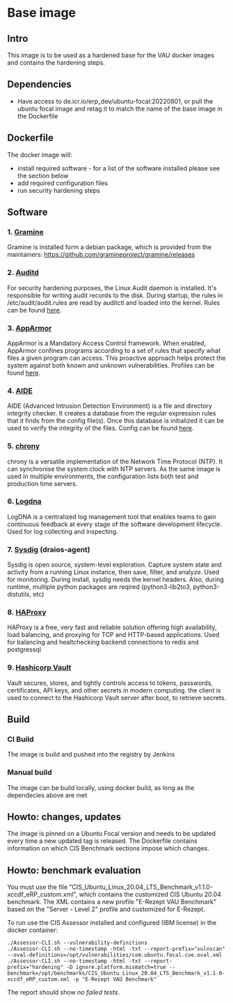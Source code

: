 # Base image

## Intro
This image is to be used as a hardened base for the VAU docker images and contains the hardening steps.

## Dependencies
* Have access to de.icr.io/erp_dev/ubuntu-focal:20220801, or pull the ubuntu focal image and retag it to match the name
of the base image in the Dockerfile

## Dockerfile
The docker image will:
 - install required software - for a list of the software installed please see the section below
 - add required configuration files
 - run security hardening steps

## Software

### 1. [Gramine](https://grapheneproject.io)
Gramine is installed form a debian package, which is provided from the maintainers:
https://github.com/gramineproject/gramine/releases
### 2. [Auditd](https://man7.org/linux/man-pages/man8/auditd.8.html)
For security hardening purposes, the Linux Audit daemon is installed. It's responsible for writing audit records to the disk.
During startup, the rules in /etc/audit/audit.rules are read by auditctl and loaded into the kernel.
Rules can be found [here](files/etc/auditd/rules.d).
###  3. [AppArmor](https://wiki.debian.org/AppArmor)
AppArmor is a Mandatory Access Control framework. When enabled, AppArmor confines programs according to a set of rules
that specify what files a given program can access.
This proactive approach helps protect the system against both known and unknown vulnerabilities.
Profiles can be found [here](files/etc/apparmor.d/).
### 4. [AIDE](https://aide.github.io)
AIDE (Advanced Intrusion Detection Environment) is a file and directory integrity checker.
It creates a database from the regular expression rules that it finds from the config file(s). Once this database is
initialized it can be used to verify the integrity of the files.
Config can be found [here](files/etc/aide/aide.conf).
### 5. [chrony](https://chrony.tuxfamily.org)
chrony is a versatile implementation of the Network Time Protocol (NTP). It can synchronise the system clock with NTP servers.
As the same image is used in multiple environments, the configuration lists both test and production time servers.
### 6. [Logdna](https://www.logdna.com)
LogDNA is a centralized log management tool that enables teams to gain continuous feedback at every stage of the software
development lifecycle.
Used for log collecting and inspecting.
### 7. [Sysdig](https://sysdig.com) (draios-agent)
Sysdig is open source, system-level exploration. Capture system state and activity from a running Linux instance, then save,
filter, and analyze.
Used for monitoring.
During install, sysdig needs the kernel headers. Also, during runtime, multiple python packages are
reqired (python3-lib2to3, python3-distutils, etc)
### 8. [HAProxy](http://www.haproxy.org)
HAProxy is a free, very fast and reliable solution offering high availability, load balancing, and proxying for TCP
and HTTP-based applications.
Used for balancing and healtchecking backend connections to redis and postgressql
### 9. [Hashicorp Vault](https://www.vaultproject.io)
Vault secures, stores, and tightly controls access to tokens, passwords, certificates, API keys, and other secrets in modern computing.
the client is used to connect to the Hashicorp Vault server after boot, to retrieve secrets.


## Build
### CI Build
The image is build and pushed into the registry by Jenkins

### Manual build
The image can be build locally, using docker build, as long as the dependecies above are met

## Howto: changes, updates

The image is pinned on a Ubuntu Focal version and needs to be updated every time a new updated tag is released.
The Dockerfile contains information on which CIS Benchmark sections impose which changes.

## Howto: benchmark evaluation

You must use the file "CIS_Ubuntu_Linux_20.04_LTS_Benchmark_v1.1.0-xccdf_eRP_custom.xml", which contains the customized CIS Ubuntu 20.04 benchmark.
The XML contains a new profile "E-Rezept VAU Benchmark" based on the "Server - Level 2" profile and customized for E-Rezept.


To run use the CIS Assessor installed and configured (IBM license) in the docker container:

```
./Assessor-CLI.sh --vulnerability-definitions
./Assessor-CLI.sh --no-timestamp -html -txt --report-prefix="vulnscan" --oval-definitions=/opt/vulnerabilities/com.ubuntu.focal.cve.oval.xml
./Assessor-CLI.sh --no-timestamp -html -txt --report-prefix="hardening" -D ignore.platform.mismatch=true --benchmark=/opt/benchmarks/CIS_Ubuntu_Linux_20.04_LTS_Benchmark_v1.1.0-xccdf_eRP_custom.xml -p "E-Rezept VAU Benchmark"
```

The report should show *no failed tests*.
